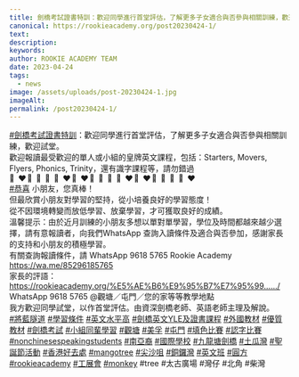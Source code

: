 ```yaml
---
title: 劍橋考試證書特訓：歡迎同學進行首堂評估，了解更多子女適合與否參與相關訓練，歡迎試堂。
canonical: https://rookieacademy.org/post20230424-1/
text: 
description: 
keywords: 
author: ROOKIE ACADEMY TEAM
date: 2023-04-24
tags:
  - news
image: /assets/uploads/post-20230424-1.jpg
imageAlt: 
permalink: /post20230424-1/
---
```


<span class="x193iq5w xeuugli x13faqbe x1vvkbs x1xmvt09 x1lliihq x1s928wv xhkezso x1gmr53x x1cpjm7i x1fgarty x1943h6x xudqn12 x3x7a5m x6prxxf xvq8zen xo1l8bm xzsf02u x1yc453h" dir="auto"><div class="x11i5rnm xat24cr x1mh8g0r x1vvkbs xdj266r x126k92a"><div dir="auto" style="text-align: start;"><span><a class="x1i10hfl xjbqb8w x6umtig x1b1mbwd xaqea5y xav7gou x9f619 x1ypdohk xt0psk2 xe8uvvx xdj266r x11i5rnm xat24cr x1mh8g0r xexx8yu x4uap5 x18d9i69 xkhd6sd x16tdsg8 x1hl2dhg xggy1nq x1a2a7pz xt0b8zv x1qq9wsj xo1l8bm" href="https://www.facebook.com/hashtag/%E5%8A%8D%E6%A9%8B%E8%80%83%E8%A9%A6%E8%AD%89%E6%9B%B8%E7%89%B9%E8%A8%93?__eep__=6&amp;__cft__[0]=AZWSBr1gKcGfR7EXomwQGSZQg4h5jzP8tcp2dNHkSWbVqgc5esxPgODm6GsKB-lBME9SQnuo7EBVuiJGywRB4wKG5PY-cW-7SLiR3BqeqgwwPiuZuX36TKyeZhdTAWK_E-dlBYfltCCZuw4wiiKSuPacnfnPuArNNMuVTBcqsJf-WL8KB7BDDILPGEIOxGX2uTo&amp;__tn__=*NK-R" role="link" tabindex="0">#劍橋考試證書特訓</a></span>：歡迎同學進行首堂評估，了解更多子女適合與否參與相關訓練，歡迎試堂。</div></div><div class="x11i5rnm xat24cr x1mh8g0r x1vvkbs xtlvy1s x126k92a"><div dir="auto" style="text-align: start;">歡迎報讀最受歡迎的單人或小組的皇牌英文課程，包括：Starters, Movers, Flyers, Phonics, Trinity，還有識字課程等，請勿錯過</div></div><div class="x11i5rnm xat24cr x1mh8g0r x1vvkbs xtlvy1s x126k92a"><div dir="auto" style="text-align: start;"><span class="x3nfvp2 x1j61x8r x1fcty0u xdj266r xhhsvwb xat24cr xgzva0m xxymvpz xlup9mm x1kky2od"><img height="16" width="16" alt="🧡" referrerpolicy="origin-when-cross-origin" src="https://static.xx.fbcdn.net/images/emoji.php/v9/t56/1.5/16/1f9e1.png"></span><span class="x3nfvp2 x1j61x8r x1fcty0u xdj266r xhhsvwb xat24cr xgzva0m xxymvpz xlup9mm x1kky2od"><img height="16" width="16" alt="❤" referrerpolicy="origin-when-cross-origin" src="https://static.xx.fbcdn.net/images/emoji.php/v9/tf3/1.5/16/2764.png"></span><span class="x3nfvp2 x1j61x8r x1fcty0u xdj266r xhhsvwb xat24cr xgzva0m xxymvpz xlup9mm x1kky2od"><img height="16" width="16" alt="💛" referrerpolicy="origin-when-cross-origin" src="https://static.xx.fbcdn.net/images/emoji.php/v9/t6e/1.5/16/1f49b.png"></span><span class="x3nfvp2 x1j61x8r x1fcty0u xdj266r xhhsvwb xat24cr xgzva0m xxymvpz xlup9mm x1kky2od"><img height="16" width="16" alt="💚" referrerpolicy="origin-when-cross-origin" src="https://static.xx.fbcdn.net/images/emoji.php/v9/ted/1.5/16/1f49a.png"></span><span class="x3nfvp2 x1j61x8r x1fcty0u xdj266r xhhsvwb xat24cr xgzva0m xxymvpz xlup9mm x1kky2od"><img height="16" width="16" alt="💚" referrerpolicy="origin-when-cross-origin" src="https://static.xx.fbcdn.net/images/emoji.php/v9/ted/1.5/16/1f49a.png"></span><span class="x3nfvp2 x1j61x8r x1fcty0u xdj266r xhhsvwb xat24cr xgzva0m xxymvpz xlup9mm x1kky2od"><img height="16" width="16" alt="💛" referrerpolicy="origin-when-cross-origin" src="https://static.xx.fbcdn.net/images/emoji.php/v9/t6e/1.5/16/1f49b.png"></span><span class="x3nfvp2 x1j61x8r x1fcty0u xdj266r xhhsvwb xat24cr xgzva0m xxymvpz xlup9mm x1kky2od"><img height="16" width="16" alt="❤" referrerpolicy="origin-when-cross-origin" src="https://static.xx.fbcdn.net/images/emoji.php/v9/tf3/1.5/16/2764.png"></span><span class="x3nfvp2 x1j61x8r x1fcty0u xdj266r xhhsvwb xat24cr xgzva0m xxymvpz xlup9mm x1kky2od"><img height="16" width="16" alt="🧡" referrerpolicy="origin-when-cross-origin" src="https://static.xx.fbcdn.net/images/emoji.php/v9/t56/1.5/16/1f9e1.png"></span><span class="x3nfvp2 x1j61x8r x1fcty0u xdj266r xhhsvwb xat24cr xgzva0m xxymvpz xlup9mm x1kky2od"><img height="16" width="16" alt="❤" referrerpolicy="origin-when-cross-origin" src="https://static.xx.fbcdn.net/images/emoji.php/v9/tf3/1.5/16/2764.png"></span><span class="x3nfvp2 x1j61x8r x1fcty0u xdj266r xhhsvwb xat24cr xgzva0m xxymvpz xlup9mm x1kky2od"><img height="16" width="16" alt="💛" referrerpolicy="origin-when-cross-origin" src="https://static.xx.fbcdn.net/images/emoji.php/v9/t6e/1.5/16/1f49b.png"></span><span class="x3nfvp2 x1j61x8r x1fcty0u xdj266r xhhsvwb xat24cr xgzva0m xxymvpz xlup9mm x1kky2od"><img height="16" width="16" alt="💚" referrerpolicy="origin-when-cross-origin" src="https://static.xx.fbcdn.net/images/emoji.php/v9/ted/1.5/16/1f49a.png"></span><span class="x3nfvp2 x1j61x8r x1fcty0u xdj266r xhhsvwb xat24cr xgzva0m xxymvpz xlup9mm x1kky2od"><img height="16" width="16" alt="💚" referrerpolicy="origin-when-cross-origin" src="https://static.xx.fbcdn.net/images/emoji.php/v9/ted/1.5/16/1f49a.png"></span><span class="x3nfvp2 x1j61x8r x1fcty0u xdj266r xhhsvwb xat24cr xgzva0m xxymvpz xlup9mm x1kky2od"><img height="16" width="16" alt="💛" referrerpolicy="origin-when-cross-origin" src="https://static.xx.fbcdn.net/images/emoji.php/v9/t6e/1.5/16/1f49b.png"></span><span class="x3nfvp2 x1j61x8r x1fcty0u xdj266r xhhsvwb xat24cr xgzva0m xxymvpz xlup9mm x1kky2od"><img height="16" width="16" alt="❤" referrerpolicy="origin-when-cross-origin" src="https://static.xx.fbcdn.net/images/emoji.php/v9/tf3/1.5/16/2764.png"></span><span class="x3nfvp2 x1j61x8r x1fcty0u xdj266r xhhsvwb xat24cr xgzva0m xxymvpz xlup9mm x1kky2od"><img height="16" width="16" alt="🧡" referrerpolicy="origin-when-cross-origin" src="https://static.xx.fbcdn.net/images/emoji.php/v9/t56/1.5/16/1f9e1.png"></span><span class="x3nfvp2 x1j61x8r x1fcty0u xdj266r xhhsvwb xat24cr xgzva0m xxymvpz xlup9mm x1kky2od"><img height="16" width="16" alt="❤" referrerpolicy="origin-when-cross-origin" src="https://static.xx.fbcdn.net/images/emoji.php/v9/tf3/1.5/16/2764.png"></span><span class="x3nfvp2 x1j61x8r x1fcty0u xdj266r xhhsvwb xat24cr xgzva0m xxymvpz xlup9mm x1kky2od"><img height="16" width="16" alt="💛" referrerpolicy="origin-when-cross-origin" src="https://static.xx.fbcdn.net/images/emoji.php/v9/t6e/1.5/16/1f49b.png"></span><span class="x3nfvp2 x1j61x8r x1fcty0u xdj266r xhhsvwb xat24cr xgzva0m xxymvpz xlup9mm x1kky2od"><img height="16" width="16" alt="💚" referrerpolicy="origin-when-cross-origin" src="https://static.xx.fbcdn.net/images/emoji.php/v9/ted/1.5/16/1f49a.png"></span><span class="x3nfvp2 x1j61x8r x1fcty0u xdj266r xhhsvwb xat24cr xgzva0m xxymvpz xlup9mm x1kky2od"><img height="16" width="16" alt="💚" referrerpolicy="origin-when-cross-origin" src="https://static.xx.fbcdn.net/images/emoji.php/v9/ted/1.5/16/1f49a.png"></span><span class="x3nfvp2 x1j61x8r x1fcty0u xdj266r xhhsvwb xat24cr xgzva0m xxymvpz xlup9mm x1kky2od"><img height="16" width="16" alt="💛" referrerpolicy="origin-when-cross-origin" src="https://static.xx.fbcdn.net/images/emoji.php/v9/t6e/1.5/16/1f49b.png"></span><span class="x3nfvp2 x1j61x8r x1fcty0u xdj266r xhhsvwb xat24cr xgzva0m xxymvpz xlup9mm x1kky2od"><img height="16" width="16" alt="❤" referrerpolicy="origin-when-cross-origin" src="https://static.xx.fbcdn.net/images/emoji.php/v9/tf3/1.5/16/2764.png"></span></div></div><div class="x11i5rnm xat24cr x1mh8g0r x1vvkbs xtlvy1s x126k92a"><div dir="auto" style="text-align: start;"><span><a class="x1i10hfl xjbqb8w x6umtig x1b1mbwd xaqea5y xav7gou x9f619 x1ypdohk xt0psk2 xe8uvvx xdj266r x11i5rnm xat24cr x1mh8g0r xexx8yu x4uap5 x18d9i69 xkhd6sd x16tdsg8 x1hl2dhg xggy1nq x1a2a7pz xt0b8zv x1qq9wsj xo1l8bm" href="https://www.facebook.com/hashtag/%E6%81%AD%E5%96%9C?__eep__=6&amp;__cft__[0]=AZWSBr1gKcGfR7EXomwQGSZQg4h5jzP8tcp2dNHkSWbVqgc5esxPgODm6GsKB-lBME9SQnuo7EBVuiJGywRB4wKG5PY-cW-7SLiR3BqeqgwwPiuZuX36TKyeZhdTAWK_E-dlBYfltCCZuw4wiiKSuPacnfnPuArNNMuVTBcqsJf-WL8KB7BDDILPGEIOxGX2uTo&amp;__tn__=*NK-R" role="link" tabindex="0">#恭喜</a></span> 小朋友，您真棒！</div></div><div class="x11i5rnm xat24cr x1mh8g0r x1vvkbs xtlvy1s x126k92a"><div dir="auto" style="text-align: start;">但最欣賞小朋友對學習的堅持，從小培養良好的學習態度！</div></div><div class="x11i5rnm xat24cr x1mh8g0r x1vvkbs xtlvy1s x126k92a"><div dir="auto" style="text-align: start;">從不因環境轉變而放低學習、放棄學習，才可獲取良好的成績。</div></div><div class="x11i5rnm xat24cr x1mh8g0r x1vvkbs xtlvy1s x126k92a"><div dir="auto" style="text-align: start;">溫馨提示：由於近月訓練的小朋友多想以單對單學習，學位及時間都越來越少選擇，請有意報讀者，向我們WhatsApp 查詢入讀條件及適合與否參加，感謝家長的支持和小朋友的積極學習。</div></div><div class="x11i5rnm xat24cr x1mh8g0r x1vvkbs xtlvy1s x126k92a"><div dir="auto" style="text-align: start;">有關查詢報讀條件，請 WhatsApp  9618 5765 Rookie Academy</div></div><div class="x11i5rnm xat24cr x1mh8g0r x1vvkbs xtlvy1s x126k92a"><div dir="auto" style="text-align: start;"><span><a class="x1i10hfl xjbqb8w x6umtig x1b1mbwd xaqea5y xav7gou x9f619 x1ypdohk xt0psk2 xe8uvvx xdj266r x11i5rnm xat24cr x1mh8g0r xexx8yu x4uap5 x18d9i69 xkhd6sd x16tdsg8 x1hl2dhg xggy1nq x1a2a7pz xt0b8zv x1fey0fg" href="https://wa.me/85296185765?fbclid=IwAR2EbqounNPWl8QmRAlbXdjzinUaQHg-AkEcufBlWefT9UNT_q1JPAru2s0" rel="nofollow noopener" role="link" tabindex="0" target="_blank">https://wa.me/85296185765</a></span></div></div><div class="x11i5rnm xat24cr x1mh8g0r x1vvkbs xtlvy1s x126k92a"><div dir="auto" style="text-align: start;">家長的評語：</div></div><div class="x11i5rnm xat24cr x1mh8g0r x1vvkbs xtlvy1s x126k92a"><div dir="auto" style="text-align: start;"><span><a class="x1i10hfl xjbqb8w x6umtig x1b1mbwd xaqea5y xav7gou x9f619 x1ypdohk xt0psk2 xe8uvvx xdj266r x11i5rnm xat24cr x1mh8g0r xexx8yu x4uap5 x18d9i69 xkhd6sd x16tdsg8 x1hl2dhg xggy1nq x1a2a7pz xt0b8zv x1fey0fg" href="https://rookieacademy.org/%E5%AE%B6%E9%95%B7%E7%95%99%E8%A8%80%E6%9D%BF/?fbclid=IwAR3Z4Ra-eubc0VE_2AvW0MYeQlO924RjCqGKRGLX9ca6xZBjqUryw4A5gUw" rel="nofollow noopener" role="link" tabindex="0" target="_blank">https://rookieacademy.org/%E5%AE%B6%E9%95%B7%E7%95%99....../</a></span></div></div><div class="x11i5rnm xat24cr x1mh8g0r x1vvkbs xtlvy1s x126k92a"><div dir="auto" style="text-align: start;">WhatsApp 9618 5765 @觀塘／屯門／您的家等等教學地點</div></div><div class="x11i5rnm xat24cr x1mh8g0r x1vvkbs xtlvy1s x126k92a"><div dir="auto" style="text-align: start;">我方歡迎同學試堂，以作首堂評估。由資深劍橋老師、英語老師主理及解說。</div></div><div class="x11i5rnm xat24cr x1mh8g0r x1vvkbs xtlvy1s x126k92a"><div dir="auto" style="text-align: start;"><span><a class="x1i10hfl xjbqb8w x6umtig x1b1mbwd xaqea5y xav7gou x9f619 x1ypdohk xt0psk2 xe8uvvx xdj266r x11i5rnm xat24cr x1mh8g0r xexx8yu x4uap5 x18d9i69 xkhd6sd x16tdsg8 x1hl2dhg xggy1nq x1a2a7pz xt0b8zv x1qq9wsj xo1l8bm" href="https://www.facebook.com/hashtag/%E5%B0%87%E8%97%8D%E9%9A%A7%E9%81%93?__eep__=6&amp;__cft__[0]=AZWSBr1gKcGfR7EXomwQGSZQg4h5jzP8tcp2dNHkSWbVqgc5esxPgODm6GsKB-lBME9SQnuo7EBVuiJGywRB4wKG5PY-cW-7SLiR3BqeqgwwPiuZuX36TKyeZhdTAWK_E-dlBYfltCCZuw4wiiKSuPacnfnPuArNNMuVTBcqsJf-WL8KB7BDDILPGEIOxGX2uTo&amp;__tn__=*NK-R" role="link" tabindex="0">#將藍隧道</a></span> <span><a class="x1i10hfl xjbqb8w x6umtig x1b1mbwd xaqea5y xav7gou x9f619 x1ypdohk xt0psk2 xe8uvvx xdj266r x11i5rnm xat24cr x1mh8g0r xexx8yu x4uap5 x18d9i69 xkhd6sd x16tdsg8 x1hl2dhg xggy1nq x1a2a7pz xt0b8zv x1qq9wsj xo1l8bm" href="https://www.facebook.com/hashtag/%E5%AD%B8%E7%BF%92%E6%A2%9D%E4%BB%B6?__eep__=6&amp;__cft__[0]=AZWSBr1gKcGfR7EXomwQGSZQg4h5jzP8tcp2dNHkSWbVqgc5esxPgODm6GsKB-lBME9SQnuo7EBVuiJGywRB4wKG5PY-cW-7SLiR3BqeqgwwPiuZuX36TKyeZhdTAWK_E-dlBYfltCCZuw4wiiKSuPacnfnPuArNNMuVTBcqsJf-WL8KB7BDDILPGEIOxGX2uTo&amp;__tn__=*NK-R" role="link" tabindex="0">#學習條件</a></span> <span><a class="x1i10hfl xjbqb8w x6umtig x1b1mbwd xaqea5y xav7gou x9f619 x1ypdohk xt0psk2 xe8uvvx xdj266r x11i5rnm xat24cr x1mh8g0r xexx8yu x4uap5 x18d9i69 xkhd6sd x16tdsg8 x1hl2dhg xggy1nq x1a2a7pz xt0b8zv x1qq9wsj xo1l8bm" href="https://www.facebook.com/hashtag/%E8%8B%B1%E6%96%87%E6%B0%B4%E5%B9%B3%E9%AB%98?__eep__=6&amp;__cft__[0]=AZWSBr1gKcGfR7EXomwQGSZQg4h5jzP8tcp2dNHkSWbVqgc5esxPgODm6GsKB-lBME9SQnuo7EBVuiJGywRB4wKG5PY-cW-7SLiR3BqeqgwwPiuZuX36TKyeZhdTAWK_E-dlBYfltCCZuw4wiiKSuPacnfnPuArNNMuVTBcqsJf-WL8KB7BDDILPGEIOxGX2uTo&amp;__tn__=*NK-R" role="link" tabindex="0">#英文水平高</a></span> <span><a class="x1i10hfl xjbqb8w x6umtig x1b1mbwd xaqea5y xav7gou x9f619 x1ypdohk xt0psk2 xe8uvvx xdj266r x11i5rnm xat24cr x1mh8g0r xexx8yu x4uap5 x18d9i69 xkhd6sd x16tdsg8 x1hl2dhg xggy1nq x1a2a7pz xt0b8zv x1qq9wsj xo1l8bm" href="https://www.facebook.com/hashtag/%E5%8A%8D%E6%A9%8B%E8%8B%B1%E6%96%87yle%E5%8F%8A%E8%AD%89%E6%9B%B8%E8%AA%B2%E7%A8%8B?__eep__=6&amp;__cft__[0]=AZWSBr1gKcGfR7EXomwQGSZQg4h5jzP8tcp2dNHkSWbVqgc5esxPgODm6GsKB-lBME9SQnuo7EBVuiJGywRB4wKG5PY-cW-7SLiR3BqeqgwwPiuZuX36TKyeZhdTAWK_E-dlBYfltCCZuw4wiiKSuPacnfnPuArNNMuVTBcqsJf-WL8KB7BDDILPGEIOxGX2uTo&amp;__tn__=*NK-R" role="link" tabindex="0">#劍橋英文YLE及證書課程</a></span> <span><a class="x1i10hfl xjbqb8w x6umtig x1b1mbwd xaqea5y xav7gou x9f619 x1ypdohk xt0psk2 xe8uvvx xdj266r x11i5rnm xat24cr x1mh8g0r xexx8yu x4uap5 x18d9i69 xkhd6sd x16tdsg8 x1hl2dhg xggy1nq x1a2a7pz xt0b8zv x1qq9wsj xo1l8bm" href="https://www.facebook.com/hashtag/%E5%A4%96%E5%9C%8B%E6%95%99%E6%9D%90?__eep__=6&amp;__cft__[0]=AZWSBr1gKcGfR7EXomwQGSZQg4h5jzP8tcp2dNHkSWbVqgc5esxPgODm6GsKB-lBME9SQnuo7EBVuiJGywRB4wKG5PY-cW-7SLiR3BqeqgwwPiuZuX36TKyeZhdTAWK_E-dlBYfltCCZuw4wiiKSuPacnfnPuArNNMuVTBcqsJf-WL8KB7BDDILPGEIOxGX2uTo&amp;__tn__=*NK-R" role="link" tabindex="0">#外國教材</a></span> <span><a class="x1i10hfl xjbqb8w x6umtig x1b1mbwd xaqea5y xav7gou x9f619 x1ypdohk xt0psk2 xe8uvvx xdj266r x11i5rnm xat24cr x1mh8g0r xexx8yu x4uap5 x18d9i69 xkhd6sd x16tdsg8 x1hl2dhg xggy1nq x1a2a7pz xt0b8zv x1qq9wsj xo1l8bm" href="https://www.facebook.com/hashtag/%E5%84%AA%E8%B3%AA%E6%95%99%E6%9D%90?__eep__=6&amp;__cft__[0]=AZWSBr1gKcGfR7EXomwQGSZQg4h5jzP8tcp2dNHkSWbVqgc5esxPgODm6GsKB-lBME9SQnuo7EBVuiJGywRB4wKG5PY-cW-7SLiR3BqeqgwwPiuZuX36TKyeZhdTAWK_E-dlBYfltCCZuw4wiiKSuPacnfnPuArNNMuVTBcqsJf-WL8KB7BDDILPGEIOxGX2uTo&amp;__tn__=*NK-R" role="link" tabindex="0">#優質教材</a></span> <span><a class="x1i10hfl xjbqb8w x6umtig x1b1mbwd xaqea5y xav7gou x9f619 x1ypdohk xt0psk2 xe8uvvx xdj266r x11i5rnm xat24cr x1mh8g0r xexx8yu x4uap5 x18d9i69 xkhd6sd x16tdsg8 x1hl2dhg xggy1nq x1a2a7pz xt0b8zv x1qq9wsj xo1l8bm" href="https://www.facebook.com/hashtag/%E5%8A%8D%E6%A9%8B%E8%80%83%E8%A9%A6?__eep__=6&amp;__cft__[0]=AZWSBr1gKcGfR7EXomwQGSZQg4h5jzP8tcp2dNHkSWbVqgc5esxPgODm6GsKB-lBME9SQnuo7EBVuiJGywRB4wKG5PY-cW-7SLiR3BqeqgwwPiuZuX36TKyeZhdTAWK_E-dlBYfltCCZuw4wiiKSuPacnfnPuArNNMuVTBcqsJf-WL8KB7BDDILPGEIOxGX2uTo&amp;__tn__=*NK-R" role="link" tabindex="0">#劍橋考試</a></span> <span><a class="x1i10hfl xjbqb8w x6umtig x1b1mbwd xaqea5y xav7gou x9f619 x1ypdohk xt0psk2 xe8uvvx xdj266r x11i5rnm xat24cr x1mh8g0r xexx8yu x4uap5 x18d9i69 xkhd6sd x16tdsg8 x1hl2dhg xggy1nq x1a2a7pz xt0b8zv x1qq9wsj xo1l8bm" href="https://www.facebook.com/hashtag/%E5%B0%8F%E7%B5%84%E5%90%8C%E8%BC%A9%E5%AD%B8%E7%BF%92?__eep__=6&amp;__cft__[0]=AZWSBr1gKcGfR7EXomwQGSZQg4h5jzP8tcp2dNHkSWbVqgc5esxPgODm6GsKB-lBME9SQnuo7EBVuiJGywRB4wKG5PY-cW-7SLiR3BqeqgwwPiuZuX36TKyeZhdTAWK_E-dlBYfltCCZuw4wiiKSuPacnfnPuArNNMuVTBcqsJf-WL8KB7BDDILPGEIOxGX2uTo&amp;__tn__=*NK-R" role="link" tabindex="0">#小組同輩學習</a></span> <span><a class="x1i10hfl xjbqb8w x6umtig x1b1mbwd xaqea5y xav7gou x9f619 x1ypdohk xt0psk2 xe8uvvx xdj266r x11i5rnm xat24cr x1mh8g0r xexx8yu x4uap5 x18d9i69 xkhd6sd x16tdsg8 x1hl2dhg xggy1nq x1a2a7pz xt0b8zv x1qq9wsj xo1l8bm" href="https://www.facebook.com/hashtag/%E8%A7%80%E5%A1%98?__eep__=6&amp;__cft__[0]=AZWSBr1gKcGfR7EXomwQGSZQg4h5jzP8tcp2dNHkSWbVqgc5esxPgODm6GsKB-lBME9SQnuo7EBVuiJGywRB4wKG5PY-cW-7SLiR3BqeqgwwPiuZuX36TKyeZhdTAWK_E-dlBYfltCCZuw4wiiKSuPacnfnPuArNNMuVTBcqsJf-WL8KB7BDDILPGEIOxGX2uTo&amp;__tn__=*NK-R" role="link" tabindex="0">#觀塘</a></span> <span><a class="x1i10hfl xjbqb8w x6umtig x1b1mbwd xaqea5y xav7gou x9f619 x1ypdohk xt0psk2 xe8uvvx xdj266r x11i5rnm xat24cr x1mh8g0r xexx8yu x4uap5 x18d9i69 xkhd6sd x16tdsg8 x1hl2dhg xggy1nq x1a2a7pz xt0b8zv x1qq9wsj xo1l8bm" href="https://www.facebook.com/hashtag/%E7%BE%8E%E5%AD%9A?__eep__=6&amp;__cft__[0]=AZWSBr1gKcGfR7EXomwQGSZQg4h5jzP8tcp2dNHkSWbVqgc5esxPgODm6GsKB-lBME9SQnuo7EBVuiJGywRB4wKG5PY-cW-7SLiR3BqeqgwwPiuZuX36TKyeZhdTAWK_E-dlBYfltCCZuw4wiiKSuPacnfnPuArNNMuVTBcqsJf-WL8KB7BDDILPGEIOxGX2uTo&amp;__tn__=*NK-R" role="link" tabindex="0">#美孚</a></span> <span><a class="x1i10hfl xjbqb8w x6umtig x1b1mbwd xaqea5y xav7gou x9f619 x1ypdohk xt0psk2 xe8uvvx xdj266r x11i5rnm xat24cr x1mh8g0r xexx8yu x4uap5 x18d9i69 xkhd6sd x16tdsg8 x1hl2dhg xggy1nq x1a2a7pz xt0b8zv x1qq9wsj xo1l8bm" href="https://www.facebook.com/hashtag/%E5%B1%AF%E9%96%80?__eep__=6&amp;__cft__[0]=AZWSBr1gKcGfR7EXomwQGSZQg4h5jzP8tcp2dNHkSWbVqgc5esxPgODm6GsKB-lBME9SQnuo7EBVuiJGywRB4wKG5PY-cW-7SLiR3BqeqgwwPiuZuX36TKyeZhdTAWK_E-dlBYfltCCZuw4wiiKSuPacnfnPuArNNMuVTBcqsJf-WL8KB7BDDILPGEIOxGX2uTo&amp;__tn__=*NK-R" role="link" tabindex="0">#屯門</a></span> <span><a class="x1i10hfl xjbqb8w x6umtig x1b1mbwd xaqea5y xav7gou x9f619 x1ypdohk xt0psk2 xe8uvvx xdj266r x11i5rnm xat24cr x1mh8g0r xexx8yu x4uap5 x18d9i69 xkhd6sd x16tdsg8 x1hl2dhg xggy1nq x1a2a7pz xt0b8zv x1qq9wsj xo1l8bm" href="https://www.facebook.com/hashtag/%E5%A1%AB%E8%89%B2%E6%AF%94%E8%B3%BD?__eep__=6&amp;__cft__[0]=AZWSBr1gKcGfR7EXomwQGSZQg4h5jzP8tcp2dNHkSWbVqgc5esxPgODm6GsKB-lBME9SQnuo7EBVuiJGywRB4wKG5PY-cW-7SLiR3BqeqgwwPiuZuX36TKyeZhdTAWK_E-dlBYfltCCZuw4wiiKSuPacnfnPuArNNMuVTBcqsJf-WL8KB7BDDILPGEIOxGX2uTo&amp;__tn__=*NK-R" role="link" tabindex="0">#填色比賽</a></span> <span><a class="x1i10hfl xjbqb8w x6umtig x1b1mbwd xaqea5y xav7gou x9f619 x1ypdohk xt0psk2 xe8uvvx xdj266r x11i5rnm xat24cr x1mh8g0r xexx8yu x4uap5 x18d9i69 xkhd6sd x16tdsg8 x1hl2dhg xggy1nq x1a2a7pz xt0b8zv x1qq9wsj xo1l8bm" href="https://www.facebook.com/hashtag/%E8%AA%8D%E5%AD%97%E6%AF%94%E8%B3%BD?__eep__=6&amp;__cft__[0]=AZWSBr1gKcGfR7EXomwQGSZQg4h5jzP8tcp2dNHkSWbVqgc5esxPgODm6GsKB-lBME9SQnuo7EBVuiJGywRB4wKG5PY-cW-7SLiR3BqeqgwwPiuZuX36TKyeZhdTAWK_E-dlBYfltCCZuw4wiiKSuPacnfnPuArNNMuVTBcqsJf-WL8KB7BDDILPGEIOxGX2uTo&amp;__tn__=*NK-R" role="link" tabindex="0">#認字比賽</a></span> <span><a class="x1i10hfl xjbqb8w x6umtig x1b1mbwd xaqea5y xav7gou x9f619 x1ypdohk xt0psk2 xe8uvvx xdj266r x11i5rnm xat24cr x1mh8g0r xexx8yu x4uap5 x18d9i69 xkhd6sd x16tdsg8 x1hl2dhg xggy1nq x1a2a7pz xt0b8zv x1qq9wsj xo1l8bm" href="https://www.facebook.com/hashtag/nonchinesespeakingstudents?__eep__=6&amp;__cft__[0]=AZWSBr1gKcGfR7EXomwQGSZQg4h5jzP8tcp2dNHkSWbVqgc5esxPgODm6GsKB-lBME9SQnuo7EBVuiJGywRB4wKG5PY-cW-7SLiR3BqeqgwwPiuZuX36TKyeZhdTAWK_E-dlBYfltCCZuw4wiiKSuPacnfnPuArNNMuVTBcqsJf-WL8KB7BDDILPGEIOxGX2uTo&amp;__tn__=*NK-R" role="link" tabindex="0">#nonchinesespeakingstudents</a></span> <span><a class="x1i10hfl xjbqb8w x6umtig x1b1mbwd xaqea5y xav7gou x9f619 x1ypdohk xt0psk2 xe8uvvx xdj266r x11i5rnm xat24cr x1mh8g0r xexx8yu x4uap5 x18d9i69 xkhd6sd x16tdsg8 x1hl2dhg xggy1nq x1a2a7pz xt0b8zv x1qq9wsj xo1l8bm" href="https://www.facebook.com/hashtag/%E5%8D%97%E4%BA%9E%E8%A3%94?__eep__=6&amp;__cft__[0]=AZWSBr1gKcGfR7EXomwQGSZQg4h5jzP8tcp2dNHkSWbVqgc5esxPgODm6GsKB-lBME9SQnuo7EBVuiJGywRB4wKG5PY-cW-7SLiR3BqeqgwwPiuZuX36TKyeZhdTAWK_E-dlBYfltCCZuw4wiiKSuPacnfnPuArNNMuVTBcqsJf-WL8KB7BDDILPGEIOxGX2uTo&amp;__tn__=*NK-R" role="link" tabindex="0">#南亞裔</a></span> <span><a class="x1i10hfl xjbqb8w x6umtig x1b1mbwd xaqea5y xav7gou x9f619 x1ypdohk xt0psk2 xe8uvvx xdj266r x11i5rnm xat24cr x1mh8g0r xexx8yu x4uap5 x18d9i69 xkhd6sd x16tdsg8 x1hl2dhg xggy1nq x1a2a7pz xt0b8zv x1qq9wsj xo1l8bm" href="https://www.facebook.com/hashtag/%E5%9C%8B%E9%9A%9B%E5%AD%B8%E6%A0%A1?__eep__=6&amp;__cft__[0]=AZWSBr1gKcGfR7EXomwQGSZQg4h5jzP8tcp2dNHkSWbVqgc5esxPgODm6GsKB-lBME9SQnuo7EBVuiJGywRB4wKG5PY-cW-7SLiR3BqeqgwwPiuZuX36TKyeZhdTAWK_E-dlBYfltCCZuw4wiiKSuPacnfnPuArNNMuVTBcqsJf-WL8KB7BDDILPGEIOxGX2uTo&amp;__tn__=*NK-R" role="link" tabindex="0">#國際學校</a></span> <span><a class="x1i10hfl xjbqb8w x6umtig x1b1mbwd xaqea5y xav7gou x9f619 x1ypdohk xt0psk2 xe8uvvx xdj266r x11i5rnm xat24cr x1mh8g0r xexx8yu x4uap5 x18d9i69 xkhd6sd x16tdsg8 x1hl2dhg xggy1nq x1a2a7pz xt0b8zv x1qq9wsj xo1l8bm" href="https://www.facebook.com/hashtag/%E4%B9%9D%E9%BE%8D%E5%A1%98%E5%8A%8D%E6%A9%8B?__eep__=6&amp;__cft__[0]=AZWSBr1gKcGfR7EXomwQGSZQg4h5jzP8tcp2dNHkSWbVqgc5esxPgODm6GsKB-lBME9SQnuo7EBVuiJGywRB4wKG5PY-cW-7SLiR3BqeqgwwPiuZuX36TKyeZhdTAWK_E-dlBYfltCCZuw4wiiKSuPacnfnPuArNNMuVTBcqsJf-WL8KB7BDDILPGEIOxGX2uTo&amp;__tn__=*NK-R" role="link" tabindex="0">#九龍塘劍橋</a></span> <span><a class="x1i10hfl xjbqb8w x6umtig x1b1mbwd xaqea5y xav7gou x9f619 x1ypdohk xt0psk2 xe8uvvx xdj266r x11i5rnm xat24cr x1mh8g0r xexx8yu x4uap5 x18d9i69 xkhd6sd x16tdsg8 x1hl2dhg xggy1nq x1a2a7pz xt0b8zv x1qq9wsj xo1l8bm" href="https://www.facebook.com/hashtag/%E5%9C%9F%E7%93%9C%E7%81%A3?__eep__=6&amp;__cft__[0]=AZWSBr1gKcGfR7EXomwQGSZQg4h5jzP8tcp2dNHkSWbVqgc5esxPgODm6GsKB-lBME9SQnuo7EBVuiJGywRB4wKG5PY-cW-7SLiR3BqeqgwwPiuZuX36TKyeZhdTAWK_E-dlBYfltCCZuw4wiiKSuPacnfnPuArNNMuVTBcqsJf-WL8KB7BDDILPGEIOxGX2uTo&amp;__tn__=*NK-R" role="link" tabindex="0">#土瓜灣</a></span> <span><a class="x1i10hfl xjbqb8w x6umtig x1b1mbwd xaqea5y xav7gou x9f619 x1ypdohk xt0psk2 xe8uvvx xdj266r x11i5rnm xat24cr x1mh8g0r xexx8yu x4uap5 x18d9i69 xkhd6sd x16tdsg8 x1hl2dhg xggy1nq x1a2a7pz xt0b8zv x1qq9wsj xo1l8bm" href="https://www.facebook.com/hashtag/%E8%81%96%E8%AA%95%E7%AF%80%E6%B4%BB%E5%8B%95?__eep__=6&amp;__cft__[0]=AZWSBr1gKcGfR7EXomwQGSZQg4h5jzP8tcp2dNHkSWbVqgc5esxPgODm6GsKB-lBME9SQnuo7EBVuiJGywRB4wKG5PY-cW-7SLiR3BqeqgwwPiuZuX36TKyeZhdTAWK_E-dlBYfltCCZuw4wiiKSuPacnfnPuArNNMuVTBcqsJf-WL8KB7BDDILPGEIOxGX2uTo&amp;__tn__=*NK-R" role="link" tabindex="0">#聖誕節活動</a></span> <span><a class="x1i10hfl xjbqb8w x6umtig x1b1mbwd xaqea5y xav7gou x9f619 x1ypdohk xt0psk2 xe8uvvx xdj266r x11i5rnm xat24cr x1mh8g0r xexx8yu x4uap5 x18d9i69 xkhd6sd x16tdsg8 x1hl2dhg xggy1nq x1a2a7pz xt0b8zv x1qq9wsj xo1l8bm" href="https://www.facebook.com/hashtag/%E9%A6%99%E6%B8%AF%E5%A5%BD%E5%8E%BB%E8%99%95?__eep__=6&amp;__cft__[0]=AZWSBr1gKcGfR7EXomwQGSZQg4h5jzP8tcp2dNHkSWbVqgc5esxPgODm6GsKB-lBME9SQnuo7EBVuiJGywRB4wKG5PY-cW-7SLiR3BqeqgwwPiuZuX36TKyeZhdTAWK_E-dlBYfltCCZuw4wiiKSuPacnfnPuArNNMuVTBcqsJf-WL8KB7BDDILPGEIOxGX2uTo&amp;__tn__=*NK-R" role="link" tabindex="0">#香港好去處</a></span> <span><a class="x1i10hfl xjbqb8w x6umtig x1b1mbwd xaqea5y xav7gou x9f619 x1ypdohk xt0psk2 xe8uvvx xdj266r x11i5rnm xat24cr x1mh8g0r xexx8yu x4uap5 x18d9i69 xkhd6sd x16tdsg8 x1hl2dhg xggy1nq x1a2a7pz xt0b8zv x1qq9wsj xo1l8bm" href="https://www.facebook.com/hashtag/mangotree?__eep__=6&amp;__cft__[0]=AZWSBr1gKcGfR7EXomwQGSZQg4h5jzP8tcp2dNHkSWbVqgc5esxPgODm6GsKB-lBME9SQnuo7EBVuiJGywRB4wKG5PY-cW-7SLiR3BqeqgwwPiuZuX36TKyeZhdTAWK_E-dlBYfltCCZuw4wiiKSuPacnfnPuArNNMuVTBcqsJf-WL8KB7BDDILPGEIOxGX2uTo&amp;__tn__=*NK-R" role="link" tabindex="0">#mangotree</a></span> <span><a class="x1i10hfl xjbqb8w x6umtig x1b1mbwd xaqea5y xav7gou x9f619 x1ypdohk xt0psk2 xe8uvvx xdj266r x11i5rnm xat24cr x1mh8g0r xexx8yu x4uap5 x18d9i69 xkhd6sd x16tdsg8 x1hl2dhg xggy1nq x1a2a7pz xt0b8zv x1qq9wsj xo1l8bm" href="https://www.facebook.com/hashtag/%E5%B0%96%E6%B2%99%E5%92%80?__eep__=6&amp;__cft__[0]=AZWSBr1gKcGfR7EXomwQGSZQg4h5jzP8tcp2dNHkSWbVqgc5esxPgODm6GsKB-lBME9SQnuo7EBVuiJGywRB4wKG5PY-cW-7SLiR3BqeqgwwPiuZuX36TKyeZhdTAWK_E-dlBYfltCCZuw4wiiKSuPacnfnPuArNNMuVTBcqsJf-WL8KB7BDDILPGEIOxGX2uTo&amp;__tn__=*NK-R" role="link" tabindex="0">#尖沙咀</a></span> <span><a class="x1i10hfl xjbqb8w x6umtig x1b1mbwd xaqea5y xav7gou x9f619 x1ypdohk xt0psk2 xe8uvvx xdj266r x11i5rnm xat24cr x1mh8g0r xexx8yu x4uap5 x18d9i69 xkhd6sd x16tdsg8 x1hl2dhg xggy1nq x1a2a7pz xt0b8zv x1qq9wsj xo1l8bm" href="https://www.facebook.com/hashtag/%E9%8A%85%E9%91%BC%E7%81%A3?__eep__=6&amp;__cft__[0]=AZWSBr1gKcGfR7EXomwQGSZQg4h5jzP8tcp2dNHkSWbVqgc5esxPgODm6GsKB-lBME9SQnuo7EBVuiJGywRB4wKG5PY-cW-7SLiR3BqeqgwwPiuZuX36TKyeZhdTAWK_E-dlBYfltCCZuw4wiiKSuPacnfnPuArNNMuVTBcqsJf-WL8KB7BDDILPGEIOxGX2uTo&amp;__tn__=*NK-R" role="link" tabindex="0">#銅鑼灣</a></span> <span><a class="x1i10hfl xjbqb8w x6umtig x1b1mbwd xaqea5y xav7gou x9f619 x1ypdohk xt0psk2 xe8uvvx xdj266r x11i5rnm xat24cr x1mh8g0r xexx8yu x4uap5 x18d9i69 xkhd6sd x16tdsg8 x1hl2dhg xggy1nq x1a2a7pz xt0b8zv x1qq9wsj xo1l8bm" href="https://www.facebook.com/hashtag/%E8%8B%B1%E6%96%87%E7%8F%AD?__eep__=6&amp;__cft__[0]=AZWSBr1gKcGfR7EXomwQGSZQg4h5jzP8tcp2dNHkSWbVqgc5esxPgODm6GsKB-lBME9SQnuo7EBVuiJGywRB4wKG5PY-cW-7SLiR3BqeqgwwPiuZuX36TKyeZhdTAWK_E-dlBYfltCCZuw4wiiKSuPacnfnPuArNNMuVTBcqsJf-WL8KB7BDDILPGEIOxGX2uTo&amp;__tn__=*NK-R" role="link" tabindex="0">#英文班</a></span> <span><a class="x1i10hfl xjbqb8w x6umtig x1b1mbwd xaqea5y xav7gou x9f619 x1ypdohk xt0psk2 xe8uvvx xdj266r x11i5rnm xat24cr x1mh8g0r xexx8yu x4uap5 x18d9i69 xkhd6sd x16tdsg8 x1hl2dhg xggy1nq x1a2a7pz xt0b8zv x1qq9wsj xo1l8bm" href="https://www.facebook.com/hashtag/%E5%9C%93%E6%96%B9?__eep__=6&amp;__cft__[0]=AZWSBr1gKcGfR7EXomwQGSZQg4h5jzP8tcp2dNHkSWbVqgc5esxPgODm6GsKB-lBME9SQnuo7EBVuiJGywRB4wKG5PY-cW-7SLiR3BqeqgwwPiuZuX36TKyeZhdTAWK_E-dlBYfltCCZuw4wiiKSuPacnfnPuArNNMuVTBcqsJf-WL8KB7BDDILPGEIOxGX2uTo&amp;__tn__=*NK-R" role="link" tabindex="0">#圓方</a></span> <span><a class="x1i10hfl xjbqb8w x6umtig x1b1mbwd xaqea5y xav7gou x9f619 x1ypdohk xt0psk2 xe8uvvx xdj266r x11i5rnm xat24cr x1mh8g0r xexx8yu x4uap5 x18d9i69 xkhd6sd x16tdsg8 x1hl2dhg xggy1nq x1a2a7pz xt0b8zv x1qq9wsj xo1l8bm" href="https://www.facebook.com/hashtag/rookieacademy?__eep__=6&amp;__cft__[0]=AZWSBr1gKcGfR7EXomwQGSZQg4h5jzP8tcp2dNHkSWbVqgc5esxPgODm6GsKB-lBME9SQnuo7EBVuiJGywRB4wKG5PY-cW-7SLiR3BqeqgwwPiuZuX36TKyeZhdTAWK_E-dlBYfltCCZuw4wiiKSuPacnfnPuArNNMuVTBcqsJf-WL8KB7BDDILPGEIOxGX2uTo&amp;__tn__=*NK-R" role="link" tabindex="0">#rookieacademy</a></span> <span><a class="x1i10hfl xjbqb8w x6umtig x1b1mbwd xaqea5y xav7gou x9f619 x1ypdohk xt0psk2 xe8uvvx xdj266r x11i5rnm xat24cr x1mh8g0r xexx8yu x4uap5 x18d9i69 xkhd6sd x16tdsg8 x1hl2dhg xggy1nq x1a2a7pz xt0b8zv x1qq9wsj xo1l8bm" href="https://www.facebook.com/hashtag/%E5%B7%A5%E5%B1%95%E6%9C%83?__eep__=6&amp;__cft__[0]=AZWSBr1gKcGfR7EXomwQGSZQg4h5jzP8tcp2dNHkSWbVqgc5esxPgODm6GsKB-lBME9SQnuo7EBVuiJGywRB4wKG5PY-cW-7SLiR3BqeqgwwPiuZuX36TKyeZhdTAWK_E-dlBYfltCCZuw4wiiKSuPacnfnPuArNNMuVTBcqsJf-WL8KB7BDDILPGEIOxGX2uTo&amp;__tn__=*NK-R" role="link" tabindex="0">#工展會</a></span> <span><a class="x1i10hfl xjbqb8w x6umtig x1b1mbwd xaqea5y xav7gou x9f619 x1ypdohk xt0psk2 xe8uvvx xdj266r x11i5rnm xat24cr x1mh8g0r xexx8yu x4uap5 x18d9i69 xkhd6sd x16tdsg8 x1hl2dhg xggy1nq x1a2a7pz xt0b8zv x1qq9wsj xo1l8bm" href="https://www.facebook.com/hashtag/monkey?__eep__=6&amp;__cft__[0]=AZWSBr1gKcGfR7EXomwQGSZQg4h5jzP8tcp2dNHkSWbVqgc5esxPgODm6GsKB-lBME9SQnuo7EBVuiJGywRB4wKG5PY-cW-7SLiR3BqeqgwwPiuZuX36TKyeZhdTAWK_E-dlBYfltCCZuw4wiiKSuPacnfnPuArNNMuVTBcqsJf-WL8KB7BDDILPGEIOxGX2uTo&amp;__tn__=*NK-R" role="link" tabindex="0">#monkey</a></span> #tree #太古廣場 #灣仔 #北角 #柴灣</div></div></span>